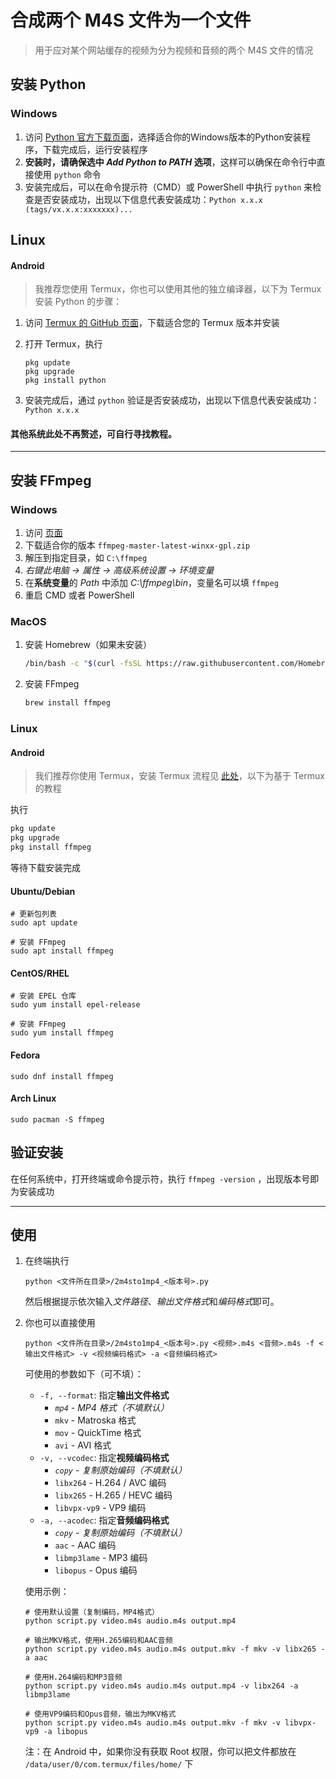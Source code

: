 # 合成两个 M4S 文件为一个文件

> 用于应对某个网站缓存的视频为分为视频和音频的两个 M4S 文件的情况



## 安装 Python

### Windows

1. 访问 [Python 官方下载页面](https://www.python.org/downloads/windows/)，选择适合你的Windows版本的Python安装程序，下载完成后，运行安装程序
2. **安装时，请确保选中 *Add Python to PATH* 选项**，这样可以确保在命令行中直接使用 `python` 命令
3. 安装完成后，可以在命令提示符（CMD）或 PowerShell 中执行 `python` 来检查是否安装成功，出现以下信息代表安装成功：`Python x.x.x (tags/vx.x.x:xxxxxxx)...`

## Linux

#### Android

> 我推荐您使用 Termux，你也可以使用其他的独立编译器，以下为 Termux 安装 Python 的步骤：

1. <span id="termux">访问 [Termux 的 GitHub 页面](https://github.com/termux/termux-app/releases/)，下载适合您的 Termux 版本并安装</span>

2. 打开 Termux，执行
   ```shell
   pkg update
   pkg upgrade
   pkg install python
   ```

3. 安装完成后，通过 `python` 验证是否安装成功，出现以下信息代表安装成功：`Python x.x.x `

#### 其他系统此处不再赘述，可自行寻找教程。



---



## 安装 FFmpeg

### Windows

1. 访问 [页面](https://github.com/BtbN/FFmpeg-Builds/releases)
2. 下载适合你的版本 `ffmpeg-master-latest-winxx-gpl.zip`
3. 解压到指定目录，如 `C:\ffmpeg`
4. *右键此电脑 → 属性 → 高级系统设置 → 环境变量*
5. 在**系统变量**的 *Path* 中添加 *C:\ffmpeg\bin*，变量名可以填 `ffmpeg`
6. 重启 CMD 或者 PowerShell

### MacOS

1. 安装 Homebrew（如果未安装）

   ```bash
   /bin/bash -c "$(curl -fsSL https://raw.githubusercontent.com/Homebrew/install/HEAD/install.sh)"
   ```

2. 安装 FFmpeg

   ```bash
   brew install ffmpeg
   ```

### Linux

#### Android

> 我们推荐你使用 Termux，安装 Termux 流程见 [此处](#termux)，以下为基于 Termux 的教程

执行

```bash
pkg update
pkg upgrade
pkg install ffmpeg
```

等待下载安装完成

#### Ubuntu/Debian

```shell
# 更新包列表
sudo apt update

# 安装 FFmpeg
sudo apt install ffmpeg
```

#### CentOS/RHEL

```shell
# 安装 EPEL 仓库
sudo yum install epel-release

# 安装 FFmpeg
sudo yum install ffmpeg
```

#### Fedora

```shell
sudo dnf install ffmpeg
````

#### Arch Linux

```shell
sudo pacman -S ffmpeg
```

## 验证安装

在任何系统中，打开终端或命令提示符，执行 `ffmpeg -version` ，出现版本号即为安装成功



---



## 使用

1. 在终端执行

    ```shell
    python <文件所在目录>/2m4sto1mp4_<版本号>.py
    ```

    然后根据提示依次输入*文件路径*、*输出文件格式*和*编码格式*即可。

2. 你也可以直接使用

    ```shell
    python <文件所在目录>/2m4sto1mp4_<版本号>.py <视频>.m4s <音频>.m4s -f <输出文件格式> -v <视频编码格式> -a <音频编码格式>
    ```

    可使用的参数如下（可不填）：

    - `-f, --format`: 指定**输出文件格式**
      - *`mp4` - MP4 格式（不填默认）*
      - `mkv` - Matroska 格式
      - `mov` - QuickTime 格式
      - `avi` - AVI 格式
    - `-v, --vcodec`: 指定**视频编码格式**
      - *`copy` - 复制原始编码（不填默认）*
      - `libx264` - H.264 / AVC 编码
      - `libx265` - H.265 / HEVC 编码
      - `libvpx-vp9` - VP9 编码
    - `-a, --acodec`: 指定**音频编码格式**
      - *`copy` - 复制原始编码（不填默认）*
      - `aac` - AAC 编码
      - `libmp3lame` - MP3 编码
      - `libopus` - Opus 编码
    
    使用示例：
    ```shell
    # 使用默认设置（复制编码，MP4格式）
    python script.py video.m4s audio.m4s output.mp4
    
    # 输出MKV格式，使用H.265编码和AAC音频
    python script.py video.m4s audio.m4s output.mkv -f mkv -v libx265 -a aac
    
    # 使用H.264编码和MP3音频
    python script.py video.m4s audio.m4s output.mp4 -v libx264 -a libmp3lame
    
    # 使用VP9编码和Opus音频，输出为MKV格式
    python script.py video.m4s audio.m4s output.mkv -f mkv -v libvpx-vp9 -a libopus
	```

    注：在 Android 中，如果你没有获取 Root 权限，你可以把文件都放在 `/data/user/0/com.termux/files/home/` 下
